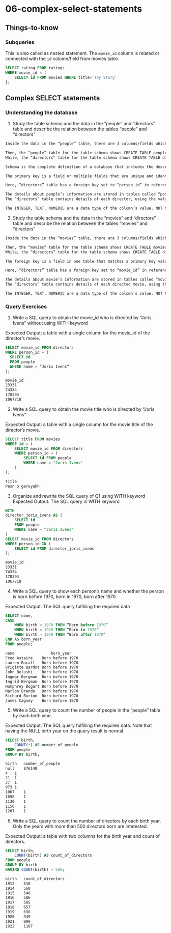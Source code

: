 # 06-complex-select-statements

## Things-to-know

### Subqueries

This is also called as nested statement. The `movie_id` column is related or connected with the `id` column/field from movies table.

```sql
SELECT rating FROM ratings
WHERE movie_id = (
	SELECT id FROM movies WHERE title='Toy Story'
};
```

## Complex SELECT statements

### Understanding the database

1.	Study the table schema and the data in the “people” and “directors” table and describe the relation between the tables “people” and “directors”

```txt
Inside the data in the “people” table, there are 3 columns/fields which are id, name, and birth. For “directors” table, there are 2 columns which are movie_id and person_id.

Then, the “people” table for the table schema shows CREATE TABLE people (id INTEGER, name TEXT NOT NULL, birth NUMERIC, PRIMARY KEY(id) ).
While, the “directors” table for the table schema shows CREATE TABLE directors (movie_id INTEGER NOT NULL, person_id INTEGER NOT NULL, FOREIGN KEY (movie_id) REFERENCES movies(id), FOREIGN KEY(person_id) REFERENCES people(id) ).

Schema is the complete definition of a database that includes the descriptions of the fields, tables and relationships. Based on the table schema, shows that the “people” and “directors” tables are related to each other as a concept of a relational database. 

The primary key is a field or multiple fields that are unique and identify a particular value of data. While a foreign key is a field in one table that matches a primary key value in another table to link the relationship between two tables and can appear any number of times in the “directors” table.

Here, “directors” table has a foreign key set to “person_id” in reference to the “people” table of PRIMARY KEY “id” column. 

The details about people’s information are stored in tables called “people”. 
The “directors” table contains details of each director, using the value in the person_id column to identify each one. That value acts as a unique key that connects both tables, giving the ability to create rows using the “id” column of “people” table. This is to reduce the redundancy of data.

The INTEGER, TEXT, NUMERIC are a data type of the column’s value. NOT NULL means that a column to NOT accept NULL values that the column to always contain a value.
```

2.	Study the table schema and the data in the “movies” and “directors” table and describe the relation between the tables “movies” and “directors”

```txt
Inside the data in the “movies” table, there are 3 columns/fields which are id, title, and year. For “directors” table, there are 2 columns which are movie_id and person_id.

Then, the “movies” table for the table schema shows CREATE TABLE movies (id INTEGER, title TEXT NOT NULL, year NUMERIC, PRIMARY KEY(id) ).
While, the “directors” table for the table schema shows CREATE TABLE directors (movie_id INTEGER NOT NULL, person_id INTEGER NOT NULL, FOREIGN KEY (movie_id) REFERENCES movies(id), FOREIGN KEY(person_id) REFERENCES people(id) ).

The foreign key is a field in one table that matches a primary key value in another table to link the relationship between two tables and can appear any number of times in the “directors” table.

Here, “directors” table has a foreign key set to “movie_id” in reference to the “movies” table of  PRIMARY KEY “id” column. 

The details about movie’s information are stored in tables called “movies”. 
The “directors” table contains details of each directed movie, using the value in the movies_id column to identify each one. That value acts as a unique key that connects both tables, giving the ability to create rows using the “id” column of “movies” table. This is to reduce the redundancy of data.

The INTEGER, TEXT, NUMERIC are a data type of the column’s value. NOT NULL means that a column to NOT accept NULL values that the column to always contain a value.
```

### Query Exercises

1.	Write a SQL query to obtain the movie_id who is directed by “Joris Ivens” without using WITH keyword

Expected Output: a table with a single column for the movie_id of the director’s movie.

```sql
SELECT movie_id FROM directors
WHERE person_id = (
  SELECT id
  FROM people
  WHERE name = “Joris Ivens”
);
```

```txt
movie_id
23331
74334
178394
1067718
```

2.	Write a SQL query to obtain the movie title who is directed by “Joris Ivens”

Expected Output: a table with a single column for the movie title of the director’s movie.

```sql
SELECT title FROM movies
WHERE id = (
    SELECT movie_id FROM directors
    WHERE person_id = (
        SELECT id FROM people
        WHERE name = "Joris Ivens"
	)
);

```

```txt
title
Pesn o geroyakh
```

3.	Organize and rewrite the SQL query of Q1 using WITH keyword
Expected Output: The SQL query in WITH keyword

```sql
WITH
director_joris_ivens AS (
    SELECT id
    FROM people
    WHERE name = "Joris Ivens"
)
SELECT movie_id FROM directors
WHERE person_id IN (
    SELECT id FROM director_joris_ivens
);
```

```txt
movie_id
23331
74334
178394
1067718
```

4.	Write a SQL query to show each person’s name and whether the person is born before 1970, born in 1970, born after 1970

Expected Output: The SQL query fulfilling the required data

```sql
SELECT name,
CASE
    WHEN birth < 1970 THEN “Born before 1970”
    WHEN birth = 1970 THEN “Born in 1970”
    WHEN birth > 1970 THEN “Born after 1970”
END AS born_year
FROM people;
```

```txt
name	            born_year
Fred Astaire	Born before 1970
Lauren Bacall	Born before 1970
Brigitte Bardot	Born before 1970
John Belushi	Born before 1970
Ingmar Bergman	Born before 1970
Ingrid Bergman	Born before 1970
Humphrey Bogart	Born before 1970
Marlon Brando	Born before 1970
Richard Burton	Born before 1970
James Cagney	Born before 1970
```

5.	Write a SQL query to count the number of people in the “people” table by each birth year.

Expected Output: The SQL query fulfilling the required data. Note that having the NULL birth year on the query result is normal.

```sql
SELECT birth,
    COUNT(*) AS number_of_people
FROM people
GROUP BY birth;
```

```txt
birth	number_of_people
null	876148
4	1
21	1
37	1
973	1
1067	1
1098	1
1130	1
1150	1
1207	1
```

6.	Write a SQL query to count the number of directors by each birth year. Only the years with more than 500 directors born are interested.

Expected Output: a table with two columns for the birth year and count of directors.

```sql
SELECT birth,
	COUNT(birth) AS count_of_directors
FROM people
GROUP BY birth
HAVING COUNT(birth) > 500;
```

```txt
birth	count_of_directors
1912	516
1914	560
1915	540
1916	586
1917	585
1918	657
1919	698
1920	949
1921	999
1922	1107
```
